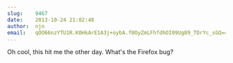 ```yaml
---
slug:    9467
date:    2013-10-24 21:02:48
author:  njn
email:   qOO66nzYTU1R.K0HkArE1A3j+oybA.f0OyZmLFhfdhOI09Ug89_TDrYc_sGQ==
...
```


Oh cool, this hit me the other day.  What's the Firefox bug?
